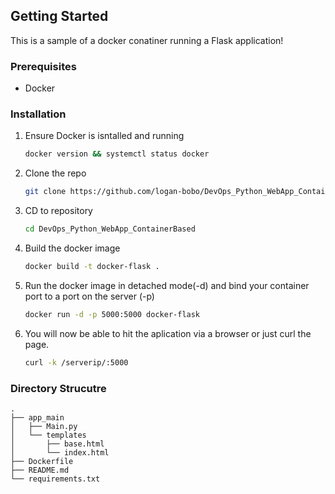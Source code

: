 <!-- GETTING STARTED -->
## Getting Started
This is a sample of a docker conatiner running a Flask application! 

### Prerequisites
* Docker


### Installation
1. Ensure Docker is isntalled and running 
    ```sh
    docker version && systemctl status docker
    ```
2. Clone the repo
   ```sh
   git clone https://github.com/logan-bobo/DevOps_Python_WebApp_ContainerBased.git
   ```
3. CD to repository
   ```sh 
   cd DevOps_Python_WebApp_ContainerBased
   ```
4. Build the docker image
   ```sh
   docker build -t docker-flask .
   ```
5. Run the docker image in detached mode(-d) and bind your container port to a port on the server (-p)
   ```sh 
   docker run -d -p 5000:5000 docker-flask
   ```
    
6. You will now be able to hit the aplication via a browser or just curl the page. 
   ```sh 
   curl -k /serverip/:5000
   ```
  
 ### Directory Strucutre
 ```
 .
├── app_main
│   ├── Main.py
│   └── templates
│       ├── base.html
│       └── index.html
├── Dockerfile
├── README.md
└── requirements.txt
```
